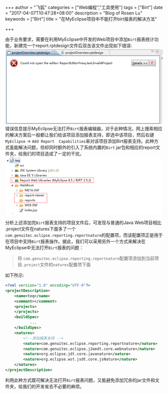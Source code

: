 +++
author = "飞狐"
categories = ["Web编程","工具使用"]
tags = ["Birt"]
date = "2017-04-07T10:47:28+08:00"
description = "Blog of Rosen Lu"
keywords = ["Birt"]
title = "在MyEclipse项目中不能打开birt报表的解决方法"

+++

由于业务要求，需要在利用MyEclipse中开发的Web项目中添加`Birt`报表统计功能，新建完一个report.rptdesign文件后双击该文件出现如下错误:  
![无法打开报表文件](/blog_img/web/cannot-open-birt-report-in-myeclipse-project/cannot-open-birt.png "无法打开birt报表文件")  
错误信息提示MyEclipse无法打开`Birt`报表编辑器，对于此种情况，网上搜索相应的解决方案后一般都让我们给该项目添加报表支持，即选中该项目，然后右键`MyEclipse` -> `Add Report  Capabilities`来对该项目添加Birt报表支持。此种方式虽能解决问题，但却同时额外的引入了系统内置的`Birt` jar包和相应的report文件夹，给我们的项目造成了一定的干扰。  
![birt项目](/blog_img/web/cannot-open-birt-report-in-myeclipse-project/birt-project-in-myeclipse.png "MyEclipse中的birt项目")

分析上述添加完`Birt`报表支持的项目文件后，可发现与普通的Java Web项目相比 .project文件在natures下面多了一个  `com.genuitec.eclipse.reporting.reportnature`的配置项，而该配置项正是用于在项目中支持`Birt`报表操作。据此，我们可以采用另外一个方式来解决在MyEclipse中无法打开`Birt`报表的问题：   

> 将 `com.genuitec.eclipse.reporting.reportnature`配置项添加到当前项目`.project`文件的`natures`配置项下面

如下所示:

```xml
<?xml version="1.0" encoding="UTF-8"?>
<projectDescription>
	<name>teq</name>
    <comment></comment>
    <projects>
    </projects>
    <buildSpec>
           ...
    </buildSpec>
    <natures>
        <!--添加报表支持 -->
        <nature>com.genuitec.eclipse.reporting.reportnature</nature>
        <nature>com.genuitec.eclipse.j2eedt.core.webnature</nature>
        <nature>org.eclipse.jdt.core.javanature</nature>
        <nature>org.eclipse.wst.jsdt.core.jsNature</nature>
    </natures>
</projectDescription>
```
利用此种方式既可解决无法打开`Birt`报表问题，又能避免添加冗余的jar文件和文件夹，给我们的开发省去不必要的麻烦。